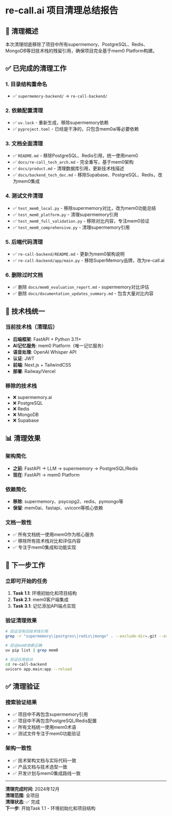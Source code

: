 # re-call.ai 项目清理总结报告

## 🧹 清理概述

本次清理彻底移除了项目中所有supermemory、PostgreSQL、Redis、MongoDB等旧技术栈的残留引用，确保项目完全基于mem0 Platform构建。

## ✅ 已完成的清理工作

### 1. 目录结构重命名
- ✅ `supermemory-backend/` → `re-call-backend/`

### 2. 依赖配置清理
- ✅ `uv.lock` - 重新生成，移除supermemory依赖
- ✅ `pyproject.toml` - 已经是干净的，只包含mem0ai等必要依赖

### 3. 文档全面清理
- ✅ `README.md` - 移除PostgreSQL、Redis引用，统一使用mem0
- ✅ `docs/re-call_tech_arch.md` - 完全重写，基于mem0架构
- ✅ `docs/product.md` - 清理数据库引用，更新技术栈描述
- ✅ `docs/backend_tech_doc.md` - 移除Supabase、PostgreSQL、Redis，改为mem0集成

### 4. 测试文件清理
- ✅ `test_mem0_local.py` - 移除supermemory对比，改为mem0功能总结
- ✅ `test_mem0_platform.py` - 清理supermemory引用
- ✅ `test_mem0_full_validation.py` - 移除对比内容，专注mem0验证
- ✅ `test_mem0_comprehensive.py` - 清理supermemory引用

### 5. 后端代码清理
- ✅ `re-call-backend/README.md` - 更新为mem0架构说明
- ✅ `re-call-backend/app/main.py` - 移除SuperMemory品牌，改为re-call.ai

### 6. 删除过时文档
- ✅ 删除 `docs/mem0_evaluation_report.md` - supermemory对比评估
- ✅ 删除 `docs/documentation_updates_summary.md` - 包含大量对比内容

## 🎯 技术栈统一

### 当前技术栈（清理后）
- **后端框架**: FastAPI + Python 3.11+
- **AI记忆服务**: mem0 Platform（唯一记忆服务）
- **语音处理**: OpenAI Whisper API
- **认证**: JWT
- **前端**: Next.js + TailwindCSS
- **部署**: Railway/Vercel

### 移除的技术栈
- ❌ supermemory.ai
- ❌ PostgreSQL
- ❌ Redis
- ❌ MongoDB
- ❌ Supabase

## 📊 清理效果

### 架构简化
- **之前**: FastAPI → LLM → supermemory → PostgreSQL/Redis
- **现在**: FastAPI → mem0 Platform

### 依赖简化
- **移除**: supermemory、psycopg2、redis、pymongo等
- **保留**: mem0ai、fastapi、uvicorn等核心依赖

### 文档一致性
- ✅ 所有文档统一使用mem0作为核心服务
- ✅ 移除所有技术栈对比和评估内容
- ✅ 专注于mem0集成和功能实现

## 🚀 下一步工作

### 立即可开始的任务
1. **Task 1.1**: 环境初始化和项目结构
2. **Task 2.1**: mem0客户端集成
3. **Task 3.1**: 记忆添加API端点实现

### 验证清理效果
```bash
# 验证没有旧技术栈引用
grep -r "supermemory\|postgres\|redis\|mongo" . --exclude-dir=.git --exclude-dir=.venv

# 验证mem0依赖正确
uv pip list | grep mem0

# 验证应用启动
cd re-call-backend
uvicorn app.main:app --reload
```

## ✅ 清理验证

### 搜索验证结果
- ✅ 项目中不再包含supermemory引用
- ✅ 项目中不再包含PostgreSQL/Redis配置
- ✅ 所有文档统一使用mem0术语
- ✅ 测试文件专注于mem0功能验证

### 架构一致性
- ✅ 技术架构文档与实际代码一致
- ✅ 产品文档与技术选型一致
- ✅ 开发计划与mem0集成路线一致

---

**清理完成时间**: 2024年12月  
**清理范围**: 全项目  
**清理状态**: ✅ 完成  
**下一步**: 开始Task 1.1 - 环境初始化和项目结构 
